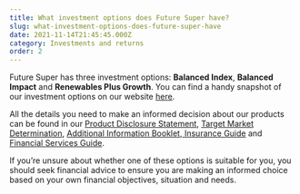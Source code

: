 ```yaml
---
title: What investment options does Future Super have?
slug: what-investment-options-does-future-super-have
date: 2021-11-14T21:45:45.000Z
category: Investments and returns
order: 2
---
```


Future Super has three investment options: **Balanced Index**, **Balanced Impact** and **Renewables Plus Growth**. You can find a handy snapshot of our investment options on our website [here](https://www.futuresuper.com.au/investment-options/).

All the details you need to make an informed decision about our products can be found in our [Product Disclosure Statement](https://www.futuresuper.com.au/pds), [Target Market Determination](https://www.futuresuper.com.au/tmd), [Additional Information Booklet](https://www.futuresuper.com.au/aib),[ Insurance Guide](https://content.myfuturesuper.com.au/forms-docs/FS_InsuranceGuide_30062022.pdf) and [Financial Services Guide](https://content.myfuturesuper.com.au/forms-docs/FS_FSG_19102021.pdf).

If you’re unsure about whether one of these options is suitable for you, you should seek financial advice to ensure you are making an informed choice based on your own financial objectives, situation and needs.
